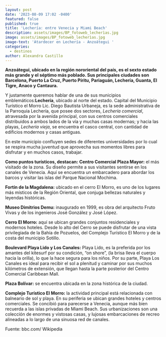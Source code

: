 ```yaml
---
layout: post
date: '2023-08-09 17:02 -0400'
featured: false
published: true
title: 'Lechería: entre Venecia y Miami Beach'
description: assets/images/BP_fotoweb_lecherìas.jpg
image: assets/images/BP_fotoweb_lecherìas.jpg
image-text: 'Atardecer en Lechería - Anzoátegui '
categories:
  - destinos
author: Alexandra Castillo
---
```



**Anzoátegui, ubicado en la región nororiental del país, es el sexto estado más grande y el séptimo más poblado. Sus principales ciudades son Barcelona, Puerto La Cruz, Puerto Píritu, Pariaguán, Lechería, Guanta, El Tigre, Anaco y Cantaura.**
 
Y justamente queremos hablar de una de sus municipios emblemáticos:**Lechería**, ubicado al norte del estado. Capital del Municipio Turístico el Morro Lic. Diego Bautista Urbaneja, es la sede administrativa de la Parroquia Lechería, que posee dos sectores, _Lechería comercial_, atravesada por la avenida principal, con sus centros comerciales distribuidos a ambos lados de la vía y muchas casas modernas; y hacia las playas, _Lechería vieja_, se encuentra el casco central, con cantidad de edificios modernos y casas antiguas.

En este municipio confluyen sedes de diferentes universidades por lo cual se respira mucha juventud que aprovecha sus momentos libres para disfrutar y en muchos casos, trabajar.

**Como puntos turísticos, destacan:**
**Centro Comercial Plaza Mayor:** el más visitado de la zona. Su diseño permite a sus visitantes sentirse en los canales de Venecia. Aquí se encuentra un embarcadero para abordar los barcos y visitar las islas del Parque Nacional Mochima.

**Fortín de la Magdalena:** ubicado en el cerro El Morro, es uno de los lugares más místicos de la Región Oriental, que conjuga bellezas naturales y leyendas históricas.

**Museo Dimitrios Demu:** inaugurado en 1999, es obra del arquitecto Fruto Vivas y de los ingenieros José González y José López.

**Cerro El Morro:** aquí se ubican grandes conjuntos residenciales y modernos hoteles. Desde lo alto del Cerro se puede disfrutar de una vista privilegiada de la Bahía de Pozuelos, del Complejo Turístico El Morro y de la costa del municipio Sotillo. 

**Boulevard Playa Lido y Los Canales:** Playa Lido, es la preferida por los amantes del kitesurf por su condición, “on shore”, (la brisa lleva el cuerpo hacia la orilla), lo que la hace segura para los niños. Por su parte, Playa Los Canales es ideal para recibir el sol a plenitud y caminar por sus muchos kilómetros de extensión, que llegan hasta la parte posterior del Centro Comercial Caribbean Mall. 

**Plaza Bolívar:** se encuentra ubicada en la zona histórica de la ciudad.

**Complejo Turístico El Morro:** la actividad principal está relacionada con balneario de sol y playa. En su periferia se ubican grandes hoteles y centros comerciales. Se concibió para parecerse a Venecia, aunque más bien recuerda a las islas privadas de Miami Beach. Sus urbanizaciones son una colección de enormes y vistosas casas, y lujosas embarcaciones de recreo alineadas a lo largo de una sinuosa red de canales.

Fuente: bbc.com/ Wikipedia
